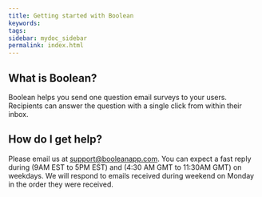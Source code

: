 ```yaml
---
title: Getting started with Boolean
keywords:
tags:
sidebar: mydoc_sidebar
permalink: index.html
---
```


## What is Boolean?

Boolean helps you send one question email surveys to your users. Recipients can answer the question with a single click from within their inbox.


## How do I get help?

Please email us at support@booleanapp.com. You can expect a fast reply during (9AM EST to 5PM EST) and (4:30 AM GMT to 11:30AM GMT) on weekdays. We will respond to emails received during weekend on Monday in the order they were received.

